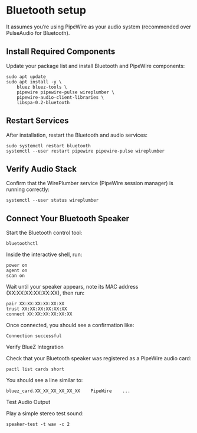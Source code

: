 # Bluetooth setup
It assumes you’re using PipeWire as your audio system (recommended over PulseAudio for Bluetooth).

## Install Required Components

Update your package list and install Bluetooth and PipeWire components:
```shell
sudo apt update
sudo apt install -y \
    bluez bluez-tools \
    pipewire pipewire-pulse wireplumber \
    pipewire-audio-client-libraries \
    libspa-0.2-bluetooth

```

## Restart Services

After installation, restart the Bluetooth and audio services:

```shell
sudo systemctl restart bluetooth
systemctl --user restart pipewire pipewire-pulse wireplumber

```

## Verify Audio Stack

Confirm that the WirePlumber service (PipeWire session manager) is running correctly:
```shell
systemctl --user status wireplumber

```

## Connect Your Bluetooth Speaker

Start the Bluetooth control tool:
```shell
bluetoothctl

```
Inside the interactive shell, run:
```shell
power on
agent on
scan on

```
Wait until your speaker appears, note its MAC address (XX:XX:XX:XX:XX:XX), then run:
```shell
pair XX:XX:XX:XX:XX:XX
trust XX:XX:XX:XX:XX:XX
connect XX:XX:XX:XX:XX:XX

```
Once connected, you should see a confirmation like:
```shell
Connection successful
```

Verify BlueZ Integration

Check that your Bluetooth speaker was registered as a PipeWire audio card:
```shell
pactl list cards short

```
You should see a line similar to:
```shell
bluez_card.XX_XX_XX_XX_XX_XX    PipeWire    ...
```

Test Audio Output

Play a simple stereo test sound:
```shell
speaker-test -t wav -c 2

```